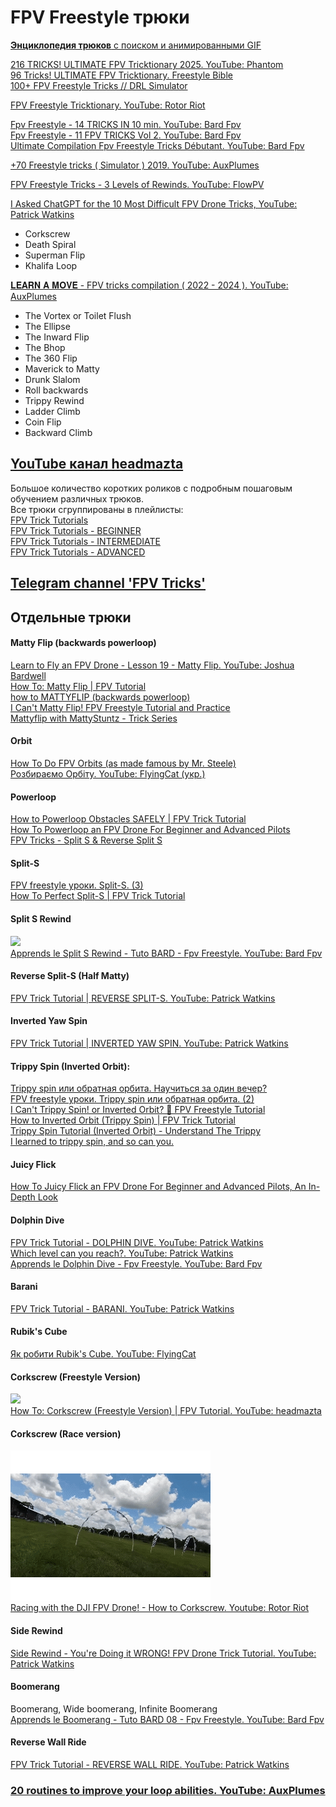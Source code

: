 # FPV Freestyle трюки
[**Энциклопедия трюков** с поиском и анимированными GIF](https://prowhooper.com/all-tricks/)  

[216 TRICKS! ULTIMATE FPV Tricktionary 2025. YouTube: Phantom ](https://www.youtube.com/watch?v=NpLIhHIBO24)  
[96 Tricks! ULTIMATE FPV Tricktionary. Freestyle Bible](https://www.youtube.com/watch?v=hIbHrO-VBu8)  
[100+ FPV Freestyle Tricks // DRL Simulator](https://www.youtube.com/watch?v=GVi42YUs7Vs)

[FPV Freestyle Tricktionary. YouTube: Rotor Riot](https://www.youtube.com/watch?v=n6RX8iI6gcQ)

[Fpv Freestyle - 14 TRICKS IN 10 min. YouTube: Bard Fpv](https://www.youtube.com/watch?v=H0kxJqmjbgE)  
[Fpv Freestyle - 11 FPV TRICKS Vol 2. YouTube: Bard Fpv](https://www.youtube.com/watch?v=2mZuCbVaWpc)  
[Ultimate Compilation Fpv Freestyle Tricks Débutant. YouTube: Bard Fpv](https://www.youtube.com/watch?v=MjvcWIFAg9o)

[+70 Freestyle tricks ( Simulator ) 2019. YouTube: AuxPlumes](https://www.youtube.com/watch?v=yVmR9wyIrpc)

[FPV Freestyle Tricks - 3 Levels of Rewinds. YouTube: FlowPV](https://www.youtube.com/watch?v=GHwKQtJ5w5E)

[I Asked ChatGPT for the 10 Most Difficult FPV Drone Tricks, YouTube: 
Patrick Watkins](https://www.youtube.com/watch?v=vYaq1cCAjTs)  
- Corkscrew  
- Death Spiral  
- Superman Flip  
- Khalifa Loop  

[𝐋𝐄𝐀𝐑𝐍 𝐀 𝐌𝐎𝐕𝐄 - FPV tricks compilation ( 2022 - 2024 ). YouTube: AuxPlumes](https://www.youtube.com/watch?v=bkwwmS8Mc3o)  
- The Vortex or Toilet Flush  
- The Ellipse  
- The Inward Flip  
- The Bhop  
- The 360 Flip  
- Maverick to Matty  
- Drunk Slalom  
- Roll backwards  
- Trippy Rewind  
- Ladder Climb  
- Coin Flip  
- Backward Climb  

## [YouTube канал headmazta](https://www.youtube.com/@headmazta)   
Большое количество коротких роликов с подробным пошаговым обучением различных трюков.  
Все трюки сгруппированы в плейлисты:  
[FPV Trick Tutorials](https://www.youtube.com/playlist?list=PLj23ZLg5V56oNLTC4bNI4TndtTEvK-UoT)  
[FPV Trick Tutorials - BEGINNER](https://www.youtube.com/playlist?list=PLj23ZLg5V56prLy-r3-GVd_9wBU4iVC7H)  
[FPV Trick Tutorials - INTERMEDIATE](https://www.youtube.com/playlist?list=PLj23ZLg5V56qvExRVYQkBq6bUsJjwHQqZ)  
[FPV Trick Tutorials - ADVANCED](https://www.youtube.com/playlist?list=PLj23ZLg5V56q99molL1nY1XVa0j42cnzl)  

## [Telegram channel 'FPV Tricks'](https://t.me/fpv_tricks)

## Отдельные трюки

#### Matty Flip (backwards powerloop)
[Learn to Fly an FPV Drone - Lesson 19 - Matty Flip. YouTube: Joshua Bardwell](https://www.youtube.com/watch?v=v25IwLExF80)  
[How To: Matty Flip | FPV Tutorial](https://www.youtube.com/watch?v=mZVjPSQHm9Y)  
[how to MATTYFLIP (backwards powerloop)](https://www.youtube.com/watch?v=625wUUsPqwk&list=WL&index=10&t=268s)  
[I Can't Matty Flip! FPV Freestyle Tutorial and Practice](https://www.youtube.com/watch?v=REaUgDKeFXs)  
[Mattyflip with MattyStuntz - Trick Series](https://www.youtube.com/watch?v=Twcj_8k_-vk)    

#### Orbit
[How To Do FPV Orbits (as made famous by Mr. Steele)](https://www.youtube.com/watch?v=qycbKimdr_I)  
[Розбираємо Орбіту. YouTube: FlyingCat (укр.)](https://www.youtube.com/watch?v=iTOF2Rq_ZGU)

#### Powerloop
[How to Powerloop Obstacles SAFELY | FPV Trick Tutorial](https://www.youtube.com/watch?v=Ip7JBqRNDzg)  
[How To Powerloop an FPV Drone For Beginner and Advanced Pilots](https://www.youtube.com/watch?v=LTl0780qgCE)  
[FPV Tricks - Split S & Reverse Split S](https://www.youtube.com/watch?v=Iu7Q4SHjpjQ)

#### Split-S
[FPV freestyle уроки. Split-S. (3)](https://www.youtube.com/watch?v=7A_mpyqKZyo)  
[How To Perfect Split-S | FPV Trick Tutorial](https://www.youtube.com/watch?v=gepPp2OyXUQ)  

#### Split S Rewind
![](Trick_Split-S_Rewind.gif)   
[Apprends le Split S Rewind - Tuto BARD - Fpv Freestyle. YouTube: Bard Fpv](https://www.youtube.com/watch?v=YZnMHTyD5TE)  

#### Reverse Split-S (Half Matty)
[FPV Trick Tutorial | REVERSE SPLIT-S. YouTube: Patrick Watkins](https://www.youtube.com/watch?v=IoBxHBNK5j4)

#### Inverted Yaw Spin
[FPV Trick Tutorial | INVERTED YAW SPIN. YouTube: Patrick Watkins](https://www.youtube.com/watch?v=02x7HyC2U1E)

#### Trippy Spin (Inverted Orbit):
[Trippy spin или обратная орбита. Научиться за один вечер?](https://www.youtube.com/watch?v=Lk9EkWkudN0)  
[FPV freestyle уроки. Trippy spin или обратная орбита. (2)](https://www.youtube.com/watch?v=knTYPUcpjL8)  
[I Can't Trippy Spin! or Inverted Orbit? 🤔 FPV Freestyle Tutorial](https://www.youtube.com/watch?v=M5YY4iC5z1o)  
[How to Inverted Orbit (Trippy Spin) | FPV Trick Tutorial](https://www.youtube.com/watch?v=HbUVa1IUfFs)  
[Trippy Spin Tutorial (Inverted Orbit) - Understand The Trippy](https://www.youtube.com/watch?v=-TxgEsk8T5I)  
[I learned to trippy spin, and so can you.](https://www.youtube.com/watch?v=2cInhs27EXs)  

#### Juicy Flick
[How To Juicy Flick an FPV Drone For Beginner and Advanced Pilots, An In-Depth Look](https://www.youtube.com/watch?v=tbem8fUPPxU)  

#### Dolphin Dive
[FPV Trick Tutorial - DOLPHIN DIVE. YouTube: Patrick Watkins](https://www.youtube.com/watch?v=WuSz_mIioqE)  
[Which level can you reach?. YouTube: Patrick Watkins](https://www.youtube.com/shorts/GCQNPSjebIE)  
[Apprends le Dolphin Dive - Fpv Freestyle. YouTube: Bard Fpv](https://www.youtube.com/watch?v=X3eSvNI12HE)  

#### Barani
[FPV Trick Tutorial - BARANI. YouTube: Patrick Watkins](https://www.youtube.com/watch?v=guEXMMV3TSo)

#### Rubik's Cube
[Як робити Rubik's Cube. YouTube: FlyingCat](https://www.youtube.com/shorts/Ioo8-RNfXy0)

#### Corkscrew (Freestyle Version)
![](Trick_Corkscrew.gif)   
[How To: Corkscrew (Freestyle Version) | FPV Tutorial. YouTube: headmazta](https://www.youtube.com/watch?v=ti8pGuEvwbM)

#### Corkscrew (Race version)
![](Trick_RaceCorkscrew.gif)   
[Racing with the DJI FPV Drone! - How to Corkscrew. Youtube: Rotor Riot](https://www.youtube.com/watch?v=TNr8TydRE7A)

#### Side Rewind
[Side Rewind - You're Doing it WRONG! FPV Drone Trick Tutorial. YouTube: Patrick Watkins](https://www.youtube.com/watch?v=wG-9BXBt3hU)

#### Boomerang
Boomerang, Wide boomerang, Infinite Boomerang  
[Apprends le Boomerang - Tuto BARD 08 - Fpv Freestyle. YouTube: Bard Fpv](https://www.youtube.com/watch?v=O7_SbN4PV5M)

#### Reverse Wall Ride
[FPV Trick Tutorial - REVERSE WALL RIDE. YouTube: Patrick Watkins](https://www.youtube.com/watch?v=RsqibmwzpqA)


### [20 routines to improve your looρ abilities. YouTube: AuxPlumes](https://www.youtube.com/watch?v=tA7XWwtBn0Q)